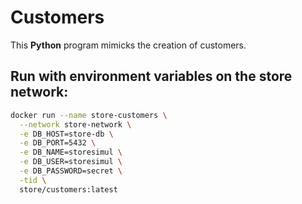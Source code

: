 # Customers

This **Python** program mimicks the creation of customers.


## Run with environment variables on the store network:
``` bash
docker run --name store-customers \
  --network store-network \
  -e DB_HOST=store-db \
  -e DB_PORT=5432 \
  -e DB_NAME=storesimul \
  -e DB_USER=storesimul \
  -e DB_PASSWORD=secret \
  -tid \
  store/customers:latest
```
